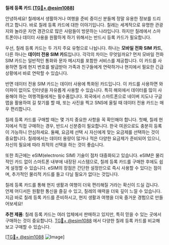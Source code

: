 **칠레 등록 카드 [[TG💪+ @esim1088](https://t.me/s/esim1088)]**

안녕하세요! 칠레에서 생활하거나 여행을 준비 중이신 분들께 정말 유용한 정보를 드리려고 합니다. 바로 칠레 등록 카드에 대한 이야기입니다. 칠레는 세계적으로 유명한 관광지와 놀라운 자연 경관으로 많은 사람들이 방문하는 나라입니다. 하지만 칠레에서 스마트폰이나 데이터 사용을 원활하게 하기 위해서는 반드시 등록 카드가 필요합니다.

우선, 칠레 등록 카드는 두 가지 주요 유형으로 나뉩니다. 하나는 **모바일 전화 SIM 카드**, 다른 하나는 **데이터 전용 SIM 카드**입니다. 각각의 차이는 무엇일까요? 먼저 모바일 전화 SIM 카드는 일반적인 통화와 문자 메시지를 포함한 서비스를 제공합니다. 이 카드를 사용하면 칠레 현지 번호를 발급받아 가족과 친구들에게 연락하거나 현지에서 필요한 긴급 상황에서 바로 연락할 수 있습니다.

반면 데이터 전용 SIM 카드는 데이터 사용에 특화된 카드입니다. 이 카드를 사용하면 와이파이 없이도 인터넷을 자유롭게 사용할 수 있습니다. 특히 해외에서 데이터를 많이 사용해야 하는 여행객들에게는 필수품입니다. 외국에서 스마트폰으로 네이버 지도나 구글 맵을 활용하여 길 찾기를 할 때, 또는 사진을 찍고 SNS에 올릴 때 데이터 전용 카드는 매우 편리합니다.

칠레 등록 카드를 구매할 때는 몇 가지 중요한 사항을 꼭 확인해야 합니다. 첫째, 칠레 현지에서 직접 구매하는 경우, 반드시 신분증이 필요합니다. 한국 여권으로도 충분히 등록이 가능하니 안심하세요. 둘째, 요금제 선택 시 자신에게 맞는 요금제를 선택하는 것이 중요합니다. 칠레에서는 데이터 용량이 많거나 적은 다양한 요금제가 준비되어 있으니, 자신의 필요에 따라 최적의 선택을 하는 것이 좋습니다.

또한 최근에는 eSIM(electronic SIM) 기술이 점차 대중화되고 있습니다. eSIM은 물리적인 카드 없이 스마트폰 내부에 내장된 시스템으로, 칠레 등록 카드를 구매한 후에도 쉽게 설정할 수 있습니다. eSIM의 장점은 간단한 설정만으로 즉시 사용할 수 있다는 점이며, 추가적인 물리적 카드를 들고 다닐 필요가 없다는 것입니다.

칠레 등록 카드를 통해 현지 생활과 여행이 더욱 편리해질 거라는 확신이 드실 겁니다. 언제 어디서든 원활한 통신을 즐길 수 있고, 칠레의 매력을 더욱 깊이 느낄 수 있습니다. 지금 바로 칠레 등록 카드를 준비하시고, 현지 생활과 여행을 더욱 즐거운 경험으로 만들어보세요!

**추천 제품**: 칠레 등록 카드는 여러 업체에서 판매하고 있지만, 특히 믿을 수 있는 곳에서 구매하는 것이 중요합니다. [TG💪+ @esim1088](https://t.me/s/esim1088) 에서 다양한 칠레 등록 카드를 비교해보고 구매할 수 있습니다.

[[TG💪+ @esim1088](https://t.me/s/esim1088) ![Image](https://i.postimg.cc/Y0z9fWf4/image.png)]